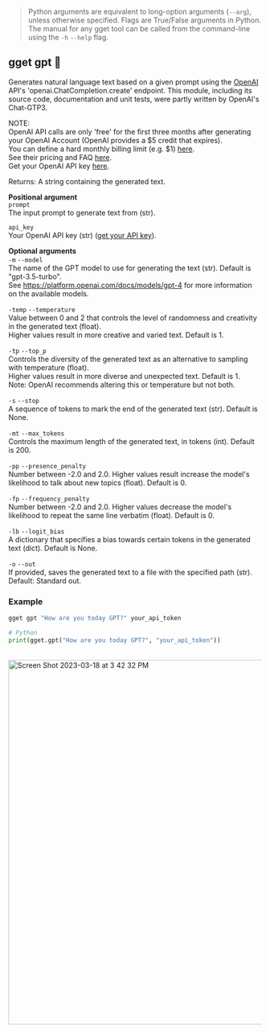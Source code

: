 > Python arguments are equivalent to long-option arguments (`--arg`), unless otherwise specified. Flags are True/False arguments in Python. The manual for any gget tool can be called from the command-line using the `-h` `--help` flag.  
## gget gpt 💬
Generates natural language text based on a given prompt using the [OpenAI](https://openai.com/) API's 'openai.ChatCompletion.create' endpoint. 
This module, including its source code, documentation and unit tests, were partly written by OpenAI's Chat-GTP3.  

NOTE:  
OpenAI API calls are only 'free' for the first three months after generating your OpenAI Account (OpenAI provides a $5 credit that expires).  
You can define a hard monthly billing limit (e.g. $1) [here](https://platform.openai.com/account/billing/limits).  
See their pricing and FAQ [here](https://openai.com/pricing).  
Get your OpenAI API key [here](https://platform.openai.com/account/api-keys).  

Returns: A string containing the generated text.  

**Positional argument**  
`prompt`  
The input prompt to generate text from (str).  

`api_key`  
Your OpenAI API key (str) ([get your API key](https://platform.openai.com/account/api-keys)).  

**Optional arguments**  
`-m` `--model`  
The name of the GPT model to use for generating the text (str). Default is "gpt-3.5-turbo".  
See https://platform.openai.com/docs/models/gpt-4 for more information on the available models.  

`-temp` `--temperature`   
Value between 0 and 2 that controls the level of randomness and creativity in the generated text (float).  
Higher values result in more creative and varied text. Default is 1.  

`-tp` `--top_p`   
Controls the diversity of the generated text as an alternative to sampling with temperature (float).  
Higher values result in more diverse and unexpected text. Default is 1.  
Note: OpenAI recommends altering this or temperature but not both.  

`-s` `--stop`   
A sequence of tokens to mark the end of the generated text (str). Default is None.  

`-mt` `--max_tokens`   
Controls the maximum length of the generated text, in tokens (int). Default is 200.  

`-pp` `--presence_penalty`   
Number between -2.0 and 2.0. Higher values result increase the model's likelihood to talk about new topics (float). Default is 0.  

`-fp` `--frequency_penalty`   
Number between -2.0 and 2.0. Higher values decrease the model's likelihood to repeat the same line verbatim (float). Default is 0.  

`-lb` `--logit_bias`   
A dictionary that specifies a bias towards certain tokens in the generated text (dict). Default is None.  

`-o` `--out`   
If provided, saves the generated text to a file with the specified path (str). Default: Standard out.  
  
  
### Example
```bash
gget gpt "How are you today GPT?" your_api_token
```
```python
# Python
print(gget.gpt("How are you today GPT?", "your_api_token"))
```

<br>

<img width="725" alt="Screen Shot 2023-03-18 at 3 42 32 PM" src="https://user-images.githubusercontent.com/56094636/226143902-6fa2d0c7-7eea-4382-b1d2-df6c3f0d5fd5.png">

